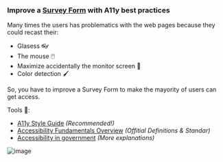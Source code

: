 ### Improve a [Survey Form](https://www.jotform.com/es/form-templates/) with A11y best practices

Many times the users has problematics with the web pages because they could recast their:

- Glasess 👓
- The mouse 🖱️
- Maximize accidentally the monitor screen 🔬
- Color detection 🖌️

So, you have to improve a Survey Form to make the mayority of users can get access.

Tools 🧰:

- [A11y Style Guide](https://a11y-style-guide.com/style-guide/section-general.html) _(Recommended!)_
- [Accessibility Fundamentals Overview](https://www.w3.org/WAI/fundamentals/) _(Offitial Definitions & Standar)_
- [Accessibility in government](https://accessibility.blog.gov.uk/2016/09/02/dos-and-donts-on-designing-for-accessibility/) _(More explanations)_

![image](https://user-images.githubusercontent.com/18010349/197681096-2918f314-8f9c-49bb-bc9c-4d31bcd971ed.png)
